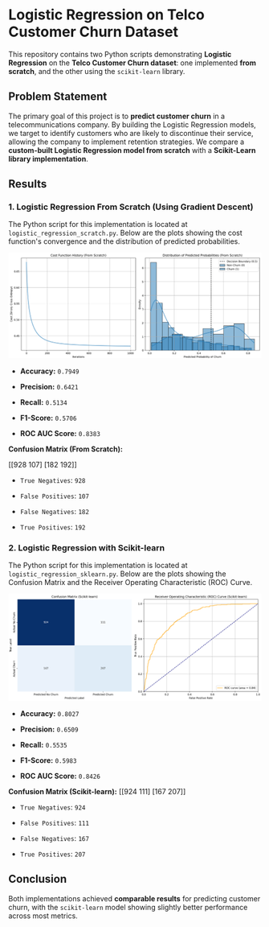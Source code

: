 # **Logistic Regression on Telco Customer Churn Dataset**

This repository contains two Python scripts demonstrating **Logistic Regression** on the **Telco Customer Churn dataset**: one implemented **from scratch**, and the other using the `scikit-learn` library.

## **Problem Statement**

The primary goal of this project is to **predict customer churn** in a telecommunications company. By building the Logistic Regression models, we target to identify customers who are likely to discontinue their service, allowing the company to implement retention strategies. We compare a **custom-built Logistic Regression model from scratch** with a **Scikit-Learn library implementation**.

## **Results**

### 1. **Logistic Regression From Scratch (Using Gradient Descent)**

The Python script for this implementation is located at `logistic_regression_scratch.py`. Below are the plots showing the cost function's convergence and the distribution of predicted probabilities.

![alt text](image.png)

* **Accuracy:** `0.7949`

* **Precision:** `0.6421`

* **Recall:** `0.5134`

* **F1-Score:** `0.5706`

* **ROC AUC Score:** `0.8383`

**Confusion Matrix (From Scratch):**

[[928 107]
[182 192]]


* `True Negatives`: `928`

* `False Positives`: `107`

* `False Negatives`: `182`

* `True Positives`: `192`

### 2. **Logistic Regression with Scikit-learn**

The Python script for this implementation is located at `logistic_regression_sklearn.py`. Below are the plots showing the Confusion Matrix and the Receiver Operating Characteristic (ROC) Curve.

![alt text](image-1.png)

* **Accuracy:** `0.8027`

* **Precision:** `0.6509`

* **Recall:** `0.5535`

* **F1-Score:** `0.5983`

* **ROC AUC Score:** `0.8426`

**Confusion Matrix (Scikit-learn):**
[[924 111]
[167 207]]


* `True Negatives`: `924`

* `False Positives`: `111`

* `False Negatives`: `167`

* `True Positives`: `207`

## **Conclusion**

Both implementations achieved **comparable results** for predicting customer churn, with the `scikit-learn` model showing slightly better performance across most metrics.
